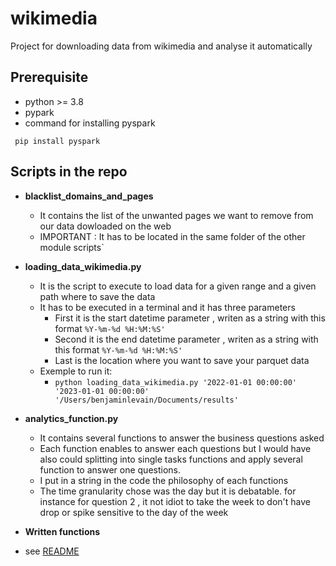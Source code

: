 # wikimedia
Project for downloading data from wikimedia and analyse it automatically

## Prerequisite 

* python >= 3.8
* pypark
* command for installing pyspark

```text
 pip install pyspark
 ```
 
## Scripts in the repo

* **blacklist_domains_and_pages**
  * It contains the list of the unwanted pages we want to remove from our data dowloaded on the web
  * IMPORTANT : It has to be located in the same folder of the other module scripts`
  
* **loading_data_wikimedia.py**
  * It is the script to execute to load data for a given range and a given path where to save the data
  * It has to be executed in a terminal and it has three parameters
    * First it is the start datetime parameter , writen as a string with this format `%Y-%m-%d %H:%M:%S'`
    * Second it is the end datetime parameter , writen as a string with this format `%Y-%m-%d %H:%M:%S'`
    * Last is the location where you want to save your parquet data
  * Exemple to run it:
    * `python loading_data_wikimedia.py '2022-01-01 00:00:00' '2023-01-01 00:00:00' '/Users/benjaminlevain/Documents/results'`
    
* **analytics_function.py**
  * It contains several functions to answer the business questions asked
  * Each function enables to answer each questions but I would have also could splitting into single tasks functions and apply several function to answer one questions. 
  * I put in a string in the code the philosophy of each functions
  * The time granularity chose was the day but it is debatable. for instance for question 2 , it not idiot to take the week to don't have drop or spike sensitive to the day of the week
    
* **Written functions**
 * see [README](WrittenQuestions.md)



